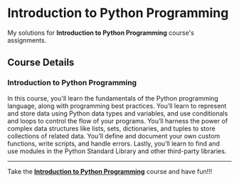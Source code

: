 # Introduction to Python Programming

My solutions for **Introduction to Python Programming** course's assignments.

## Course Details

### Introduction to Python Programming

In this course, you'll learn the fundamentals of the Python programming language, along with programming best practices. You’ll learn to represent and store data using Python data types and variables, and use conditionals and loops to control the flow of your programs. You’ll harness the power of complex data structures like lists, sets, dictionaries, and tuples to store collections of related data. You’ll define and document your own custom functions, write scripts, and handle errors. Lastly, you’ll learn to find and use modules in the Python Standard Library and other third-party libraries.

---

Take the [**Introduction to Python Programming**](https://www.udacity.com/course/cs101) course and have fun!!!
